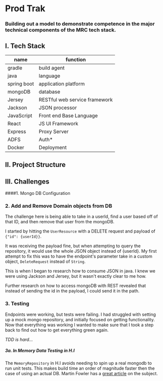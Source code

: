 
#  Prod Trak
### Building out a model to demonstrate competence in the major technical components of the MRC tech stack. 

## I. Tech Stack
|name|function|
|----|--------|
|gradle|build agent|
|java|language|
|spring boot|application platform|
|mongoDB|database|
|Jersey|RESTful web service framework|
|Jackson|JSON processor|
|JavaScript|Front end Base Language|
|React|JS UI Framework|
|Express|Proxy Server|
|ADFS|Auth*|
|Docker|Deployment|

## II. Project Structure
## III. Challenges
####1. Mongo DB Configuration

### 2. Add and Remove Domain objects from DB

The challenge here is being able to take in a userId, find a user based off of that ID, and then remove that user from the mongoDB. 
	
I started by hitting the `UserResource` with a DELETE request and payload of `{"id": {userId}}`. 
	

It was receiving the payload fine, but when attempting to query the repository, it would use the whole JSON object instead of {userId}. My first attempt to fix this was to have the endpoint's parameter take in a custom object, `DeleteRequest` instead of `String`. 

This is when I began to research how to consume JSON in java. I knew we were using Jackson and Jersey, but it wasn't exactly clear to me how. 

Further research on how to access mongoDB with REST revealed that instead of sending the id in the payload, I could send it in the path. 

### 3. Testing
Endpoints were working, but tests were failing. I had struggled with setting up a mock mongo repository, and initially focused on getting functionality. Now that everything was working I wanted to make sure that I took a step back to find out how to get everything green again. 

*TDD is hard...*

##### 3a. In Memory Data Testing in H.I
The `MemoryRepository` in H.I avoids needing to spin up a real mongodb to run unit tests. This makes build time an order of magnitude faster then the case of using an actual DB. Martin Fowler has a [great article][1] on the subject.








[1]: https://martinfowler.com/bliki/InMemoryTestDatabase.html


